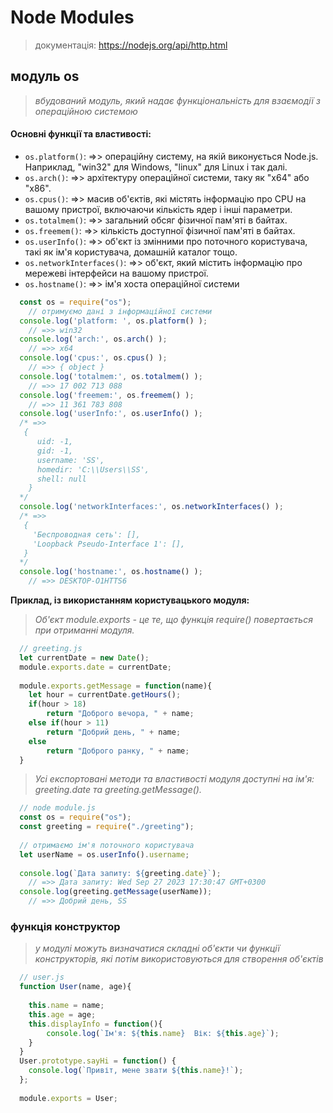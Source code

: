 # Node Modules
> документація: https://nodejs.org/api/http.html



## модуль os
> _вбудований модуль, який надає функціональність для взаємодії з операційною системою_

#### Основні функції та властивості:
+ ``os.platform()``: =>> операційну систему, на якій виконується Node.js. Наприклад, "win32" для Windows, "linux" для Linux і так далі.
+ ``os.arch()``: =>>  архітектуру операційної системи, таку як "x64" або "x86".
+ ``os.cpus()``: =>>  масив об'єктів, які містять інформацію про CPU на вашому пристрої, включаючи кількість ядер і інші параметри.
+ ``os.totalmem()``: =>>  загальний обсяг фізичної пам'яті в байтах.
+ ``os.freemem()``: =>>  кількість доступної фізичної пам'яті в байтах.
+ ``os.userInfo()``: =>>  об'єкт із змінними про поточного користувача, такі як ім'я користувача, домашній каталог тощо.
+ ``os.networkInterfaces()``: =>>  об'єкт, який містить інформацію про мережеві інтерфейси на вашому пристрої.
+ ``os.hostname()``: =>>  ім'я хоста операційної системи


```javascript
  const os = require("os");
    // отримуємо дані з інформаційної системи
  console.log('platform: ', os.platform() );
    // =>> win32
  console.log('arch:', os.arch() );
    // =>> x64
  console.log('cpus:', os.cpus() );
    // =>> { object }
  console.log('totalmem:', os.totalmem() );
    // =>> 17 002 713 088
  console.log('freemem:', os.freemem() );
    // =>> 11 361 783 808
  console.log('userInfo:', os.userInfo() );
  /* =>> 
   {
      uid: -1,
      gid: -1,
      username: 'SS',
      homedir: 'C:\\Users\\SS',
      shell: null
    }  
  */
  console.log('networkInterfaces:', os.networkInterfaces() );
  /* =>> 
   {
	 'Беспроводная сеть': [],
	 'Loopback Pseudo-Interface 1': [],
   }  
  */
  console.log('hostname:', os.hostname() );
    // =>> DESKTOP-O1HTTS6
```

**Приклад, із використанням користувацького модуля:**
> _Об'єкт module.exports - це те, що функція require() повертається при отриманні модуля._

```javascript
  // greeting.js
  let currentDate = new Date();
  module.exports.date = currentDate;
 
  module.exports.getMessage = function(name){
    let hour = currentDate.getHours();
    if(hour > 18)
        return "Доброго вечора, " + name;
    else if(hour > 11)
        return "Добрий день, " + name;
    else
        return "Доброго ранку, " + name;
  }
```

> _Усі експортовані методи та властивості модуля доступні на ім'я: greeting.date та greeting.getMessage()._

```javascript
  // node module.js
  const os = require("os");
  const greeting = require("./greeting");
 
  // отримаємо ім'я поточного користувача
  let userName = os.userInfo().username;
  
  console.log(`Дата запиту: ${greeting.date}`);
    // =>> Дата запиту: Wed Sep 27 2023 17:30:47 GMT+0300
  console.log(greeting.getMessage(userName));
    // =>> Добрий день, SS
```

### функція конструктор
> _у модулі можуть визначатися складні об'єкти чи функції конструкторів, які потім використовуються для створення об'єктів_

```javascript
  // user.js
  function User(name, age){
     
    this.name = name;
    this.age = age;
    this.displayInfo = function(){         
        console.log(`Ім'я: ${this.name}  Вік: ${this.age}`);
    }
  }
  User.prototype.sayHi = function() {
    console.log(`Привіт, мене звати ${this.name}!`);
  };
 
  module.exports = User;
```













